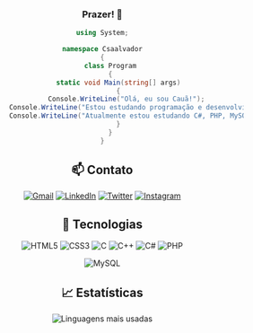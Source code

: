 


  <div style="text-align: center;">

### Prazer! 🥷


```csharp
using System;

namespace Csaalvador
{
    class Program
    {
        static void Main(string[] args)
        {
            Console.WriteLine("Olá, eu sou Cauã!");
            Console.WriteLine("Estou estudando programação e desenvolvimento web.");
            Console.WriteLine("Atualmente estou estudando C#, PHP, MySQL e JavaScript.");
        }
    }
}

```
  
   

## 📫 Contato


  
  [![Gmail](https://img.shields.io/badge/Gmail-D14836?style=for-the-badge&logo=gmail&logoColor=white)](mailto:csaalvador777@gmail.com) [![LinkedIn](https://img.shields.io/badge/LinkedIn-0077B5?style=for-the-badge&logo=linkedin&logoColor=white)](https://www.linkedin.com/in/cau%C3%A3-santos-0b1b1b1b9/) [![Twitter](https://img.shields.io/badge/Twitter-1DA1F2?style=for-the-badge&logo=twitter&logoColor=white)](https://twitter.com/Csaalvador) [![Instagram](https://img.shields.io/badge/Instagram-E4405F?style=for-the-badge&logo=instagram&logoColor=white)](https://instagram.com/csaalvador?igshid=ZDdkNTZiNTM=)
  


## 🚀 Tecnologias
![HTML5](https://img.shields.io/badge/HTML5-E34F26?style=for-the-badge&logo=html5&logoColor=white) ![CSS3](https://img.shields.io/badge/CSS3-1572B6?style=for-the-badge&logo=css3&logoColor=white) 
 ![C](https://img.shields.io/badge/C-A8B9CC?style=for-the-badge&logo=c&logoColor=black) ![C++](https://img.shields.io/badge/C++-00599C?style=for-the-badge&logo=c%2B%2B&logoColor=white) ![C#](https://img.shields.io/badge/C%23-239120?style=for-the-badge&logo=c-sharp&logoColor=white) ![PHP](https://img.shields.io/badge/PHP-777BB4?style=for-the-badge&logo=php&logoColor=white) 

 ![MySQL](https://img.shields.io/badge/MySQL-00000F?style=for-the-badge&logo=mysql&logoColor=white) 

## 📈 Estatísticas
![Linguagens mais usadas](https://github-readme-stats.vercel.app/api/top-langs/?username=Csaalvador&layout=compact&theme=dark)
<div/>


</div>
